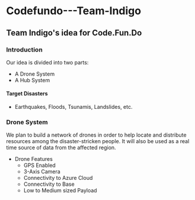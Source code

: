 # Codefundo---Team-Indigo
## Team Indigo's idea for Code.Fun.Do

### Introduction

Our idea is divided into two parts:
* A Drone System
* A Hub System

#### Target Disasters 
  * Earthquakes, Floods, Tsunamis, Landslides, etc.

### Drone System

We plan to build a network of drones in order to help locate and distribute resources among the disaster-stricken people. It will also be used as a real time source of data from the affected region.

* Drone Features
  * GPS Enabled
  * 3-Axis Camera
  * Connectivity to Azure Cloud
  * Connectivity to Base
  * Low to Medium sized Payload
